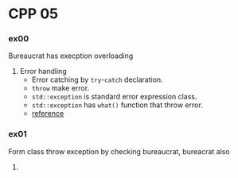 # CPP 05

### ex00
Bureaucrat has execption overloading

1. Error handling
	- Error catching by `try`-`catch` declaration.
	- `throw` make error.
	- `std::exception` is standard error expression class.
	- `std::exception` has `what()` function that throw error.
	- [reference](https://egg-money.tistory.com/205)

### ex01
Form class throw exception by checking bureaucrat, bureacrat also

1. 

